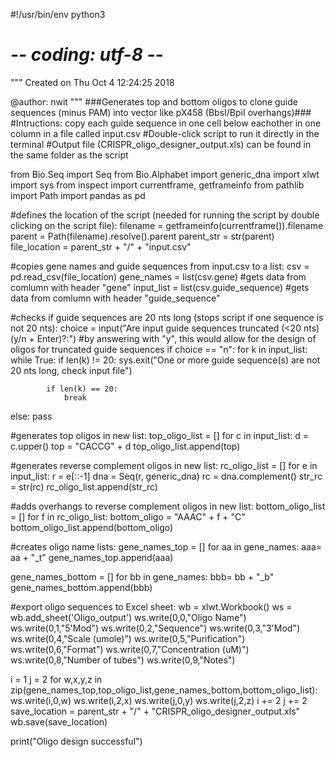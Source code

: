 #!/usr/bin/env python3
# -*- coding: utf-8 -*-
"""
Created on Thu Oct  4 12:24:25 2018

@author: nwit
"""
###Generates top and bottom oligos to clone guide sequences (minus PAM) into vector like pX458 (BbsI/BpiI overhangs)###
#Intructions: copy each guide sequence in one cell below eachother in one column in a file called input.csv
#Double-click script to run it directly in the terminal
#Output file (CRISPR_oligo_designer_output.xls) can be found in the same folder as the script


from Bio.Seq import Seq
from Bio.Alphabet import generic_dna
import xlwt
import sys
from inspect import currentframe, getframeinfo
from pathlib import Path
import pandas as pd

#defines the location of the script (needed for running the script by double clicking on the script file):
filename = getframeinfo(currentframe()).filename
parent = Path(filename).resolve().parent
parent_str = str(parent)
file_location = parent_str + "/" + "input.csv"

#copies gene names and guide sequences from input.csv to a list:
csv = pd.read_csv(file_location)
gene_names = list(csv.gene) #gets data from comlumn with header "gene"
input_list = list(csv.guide_sequence) #gets data from comlumn with header "guide_sequence"

#checks if guide sequences are 20 nts long (stops script if one sequence is not 20 nts):
choice = input("Are input guide sequences truncated (<20 nts) (y/n + Enter)?:") #by answering with "y", this would allow for the design of oligos for truncated guide sequences
if choice == "n":
    for k in input_list:
        while True:
            if len(k) != 20:
                sys.exit("One or more guide sequence(s) are not 20 nts long, check input file")
            
            if len(k) == 20:
                break
else:
    pass

#generates top oligos in new list:
top_oligo_list = []
for c in input_list:
    d = c.upper()
    top = "CACCG" + d
    top_oligo_list.append(top)

#generates reverse complement oligos in new list:
rc_oligo_list = []
for e in input_list:
    r = e[::-1]
    dna = Seq(r, generic_dna)
    rc = dna.complement()
    str_rc = str(rc)
    rc_oligo_list.append(str_rc)

#adds overhangs to reverse complement oligos in new list:
bottom_oligo_list = []
for f in rc_oligo_list:
    bottom_oligo = "AAAC" + f + "C"
    bottom_oligo_list.append(bottom_oligo)

#creates oligo name lists:
gene_names_top = []
for aa in gene_names:
    aaa= aa + "_t"
    gene_names_top.append(aaa)

gene_names_bottom = []
for bb in gene_names:
    bbb= bb + "_b"
    gene_names_bottom.append(bbb)

#export oligo sequences to Excel sheet:
wb = xlwt.Workbook()
ws = wb.add_sheet('Oligo_output')
ws.write(0,0,"Oligo Name")
ws.write(0,1,"5'Mod")
ws.write(0,2,"Sequence")
ws.write(0,3,"3'Mod")
ws.write(0,4,"Scale (umole)")
ws.write(0,5,"Purification")
ws.write(0,6,"Format")
ws.write(0,7,"Concentration (uM)")
ws.write(0,8,"Number of tubes")
ws.write(0,9,"Notes")

i = 1
j = 2
for w,x,y,z in zip(gene_names_top,top_oligo_list,gene_names_bottom,bottom_oligo_list):
    ws.write(i,0,w)
    ws.write(i,2,x)
    ws.write(j,0,y)
    ws.write(j,2,z)
    i += 2
    j += 2
save_location = parent_str + "/" + "CRISPR_oligo_designer_output.xls"
wb.save(save_location)

print("Oligo design successful")
